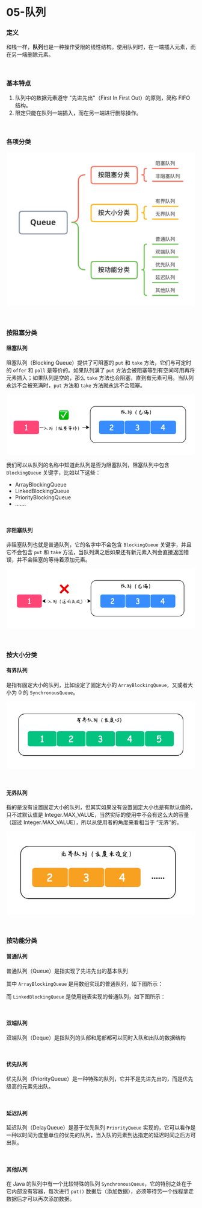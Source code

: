 # 05-队列

### 定义

和栈一样，**队列**也是一种操作受限的线性结构。使用队列时，在一端插入元素，而在另一端删除元素。

<br>

### 基本特点

1. 队列中的数据元素遵守 "先进先出"（First In First Out）的原则，简称 FIFO 结构。
2. 限定只能在队列一端插入，而在另一端进行删除操作。

<br>

### 各项分类

![队列分类](../assets/队列分类.png)

<br>

### 按阻塞分类

#### 阻塞队列

阻塞队列（Blocking Queue）提供了可阻塞的 `put` 和 `take` 方法，它们与可定时的 `offer` 和 `poll` 是等价的。如果队列满了 `put` 方法会被阻塞等到有空间可用再将元素插入；如果队列是空的，那么 `take` 方法也会阻塞，直到有元素可用。当队列永远不会被充满时，`put` 方法和 `take` 方法就永远不会阻塞。

![阻塞队列](../assets/阻塞队列.png)

我们可以从队列的名称中知道此队列是否为阻塞队列，阻塞队列中包含 `BlockingQueue` 关键字，比如以下这些：

- ArrayBlockingQueue
- LinkedBlockingQueue
- PriorityBlockingQueue
- .......

<br>

#### 非阻塞队列

非阻塞队列也就是普通队列，它的名字中不会包含 `BlockingQueue` 关键字，并且它不会包含 `put` 和 `take` 方法，当队列满之后如果还有新元素入列会直接返回错误，并不会阻塞的等待着添加元素。

![非阻塞队列](../assets/非阻塞队列.png)

<br>

### 按大小分类

#### 有界队列

是指有固定大小的队列，比如设定了固定大小的 `ArrayBlockingQueue`，又或者大小为 0 的 `SynchronousQueue`。

![有界队列](../assets/有界队列.png)

<br>

#### 无界队列

指的是没有设置固定大小的队列，但其实如果没有设置固定大小也是有默认值的，只不过默认值是 Integer.MAX_VALUE，当然实际的使用中不会有这么大的容量（超过 Integer.MAX_VALUE），所以从使用者的角度来看相当于 “无界”的。

![无界队列](../assets/无界队列.png)

<br>

### 按功能分类

#### 普通队列

普通队列（Queue）是指实现了先进先出的基本队列

其中 `ArrayBlockingQueue` 是用数组实现的普通队列，如下图所示：

而 `LinkedBlockingQueue` 是使用链表实现的普通队列，如下图所示：

<br>

#### 双端队列

双端队列（Deque）是指队列的头部和尾部都可以同时入队和出队的数据结构

<br>

#### 优先队列

优先队列（PriorityQueue）是一种特殊的队列，它并不是先进先出的，而是优先级高的元素先出队。

<br>

#### 延迟队列

延迟队列（DelayQueue）是基于优先队列 `PriorityQueue` 实现的，它可以看作是一种以时间为度量单位的优先的队列，当入队的元素到达指定的延迟时间之后方可出队。

<br>

#### 其他队列

在 Java 的队列中有一个比较特殊的队列 `SynchronousQueue`，它的特别之处在于它内部没有容器，每次进行 `put()` 数据后（添加数据），必须等待另一个线程拿走数据后才可以再次添加数据。